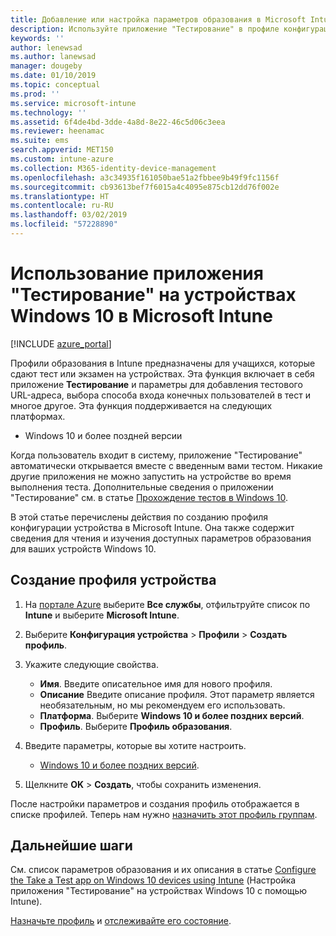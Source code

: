 ```yaml
---
title: Добавление или настройка параметров образования в Microsoft Intune в Azure | Документация Майкрософт
description: Используйте приложение "Тестирование" в профиле конфигурации устройства на устройствах Windows 10 и более поздних версий в Microsoft Intune. Создайте профиль конфигурации с помощью параметров образования и введите URL-адрес тестового приложения, выберите способ входа пользователей, отслеживайте экран во время теста и разрешайте или запрещайте текстовые подсказки во время теста.
keywords: ''
author: lenewsad
ms.author: lanewsad
manager: dougeby
ms.date: 01/10/2019
ms.topic: conceptual
ms.prod: ''
ms.service: microsoft-intune
ms.technology: ''
ms.assetid: 6f4de4bd-3dde-4a8d-8e22-46c5d06c3eea
ms.reviewer: heenamac
ms.suite: ems
search.appverid: MET150
ms.custom: intune-azure
ms.collection: M365-identity-device-management
ms.openlocfilehash: a3c34935f161050bae51a2fbbee9b49f9fc1156f
ms.sourcegitcommit: cb93613bef7f6015a4c4095e875cb12dd76f002e
ms.translationtype: HT
ms.contentlocale: ru-RU
ms.lasthandoff: 03/02/2019
ms.locfileid: "57228890"
---
```

# <a name="use-the-take-a-test-app-on-windows-10-devices-in-microsoft-intune"></a>Использование приложения "Тестирование" на устройствах Windows 10 в Microsoft Intune

[!INCLUDE [azure_portal](./includes/azure_portal.md)]

Профили образования в Intune предназначены для учащихся, которые сдают тест или экзамен на устройствах. Эта функция включает в себя приложение **Тестирование** и параметры для добавления тестового URL-адреса, выбора способа входа конечных пользователей в тест и многое другое. Эта функция поддерживается на следующих платформах.

- Windows 10 и более поздней версии

Когда пользователь входит в систему, приложение "Тестирование" автоматически открывается вместе с введенным вами тестом. Никакие другие приложения не можно запустить на устройстве во время выполнения теста. Дополнительные сведения о приложении "Тестирование" см. в статье [Прохождение тестов в Windows 10](https://docs.microsoft.com/education/windows/take-tests-in-windows-10).

В этой статье перечислены действия по созданию профиля конфигурации устройства в Microsoft Intune. Она также содержит сведения для чтения и изучения доступных параметров образования для ваших устройств Windows 10.

## <a name="create-a-device-profile"></a>Создание профиля устройства

1. На [портале Azure](https://portal.azure.com) выберите **Все службы**, отфильтруйте список по **Intune** и выберите **Microsoft Intune**.
2. Выберите **Конфигурация устройства** > **Профили** > **Создать профиль**.
3. Укажите следующие свойства.

    - **Имя**. Введите описательное имя для нового профиля.
    - **Описание** Введите описание профиля. Этот параметр является необязательным, но мы рекомендуем его использовать.
    - **Платформа**. Выберите **Windows 10 и более поздних версий**.
    - **Профиль**. Выберите **Профиль образования**.

4. Введите параметры, которые вы хотите настроить.

    - [Windows 10 и более поздних версий](education-settings-windows.md).

5. Щелкните **OK** > **Создать**, чтобы сохранить изменения.

После настройки параметров и создания профиль отображается в списке профилей. Теперь нам нужно [назначить этот профиль группам](device-profile-assign.md).

## <a name="next-steps"></a>Дальнейшие шаги

См. список параметров образования и их описания в статье [Configure the Take a Test app on Windows 10 devices using Intune](education-settings-windows.md) (Настройка приложения "Тестирование" на устройствах Windows 10 с помощью Intune).

[Назначьте профиль](device-profile-assign.md) и [отслеживайте его состояние](device-profile-monitor.md).
